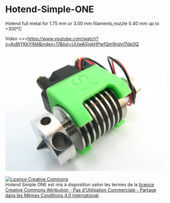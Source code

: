 Hotend-Simple-ONE
=================

Hotend full metal for 1.75 mm or 3.00 mm filaments,nozzle 0.40 mm up to +300°C

Video >>>https://www.youtube.com/watch?v=AoBjYKkYjN4&index=17&list=UUwAGjxkHPwfQm9ndyf7dp0Q

![](https://raw.githubusercontent.com/Fourmi/Hotend-Simple-ONE/master/Pictures/simple%20one.JPG)

<a rel="license" href="http://creativecommons.org/licenses/by-nc-sa/4.0/"><img alt="Licence Creative Commons" style="border-width:0" src="https://i.creativecommons.org/l/by-nc-sa/4.0/88x31.png" /></a><br /><span xmlns:dct="http://purl.org/dc/terms/" property="dct:title">Hotend Simple ONE</span> est mis à disposition selon les termes de la <a rel="license" href="http://creativecommons.org/licenses/by-nc-sa/4.0/">licence Creative Commons Attribution - Pas d’Utilisation Commerciale - Partage dans les Mêmes Conditions 4.0 International</a>.
